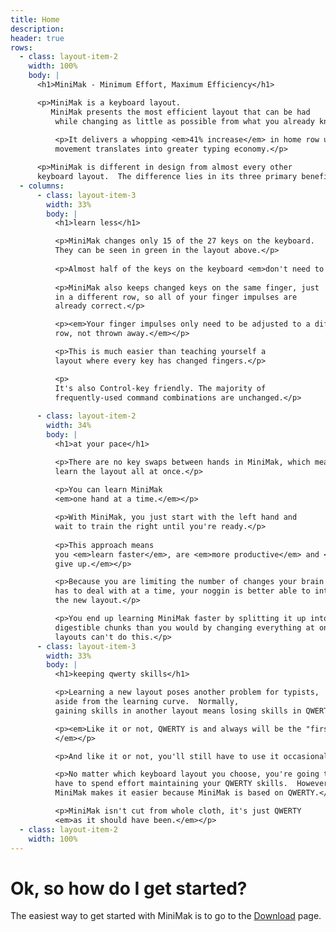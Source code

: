 ```yaml
---
title: Home
description:
header: true
rows:
  - class: layout-item-2
    width: 100%
    body: |
      <h1>MiniMak - Minimum Effort, Maximum Efficiency</h1>

      <p>MiniMak is a keyboard layout.
         MiniMak presents the most efficient layout that can be had
          while changing as little as possible from what you already know.</p>
          
          <p>It delivers a whopping <em>41% increase</em> in home row usage.  That reduction in finger
          movement translates into greater typing economy.</p>

      <p>MiniMak is different in design from almost every other
      keyboard layout.  The difference lies in its three primary benefits:</p>
  - columns:
      - class: layout-item-3
        width: 33%
        body: |
          <h1>learn less</h1>

          <p>MiniMak changes only 15 of the 27 keys on the keyboard.
          They can be seen in green in the layout above.</p>
          
          <p>Almost half of the keys on the keyboard <em>don't need to be relearned</em>.</p>
          
          <p>MiniMak also keeps changed keys on the same finger, just
          in a different row, so all of your finger impulses are
          already correct.</p>

          <p><em>Your finger impulses only need to be adjusted to a different
          row, not thrown away.</em></p>

          <p>This is much easier than teaching yourself a
          layout where every key has changed fingers.</p>

          <p>
          It's also Control-key friendly. The majority of
          frequently-used command combinations are unchanged.</p>
          
      - class: layout-item-2
        width: 34%
        body: |
          <h1>at your pace</h1>

          <p>There are no key swaps between hands in MiniMak, which means you don't have to
          learn the layout all at once.</p>
          
          <p>You can learn MiniMak
          <em>one hand at a time.</em></p>

          <p>With MiniMak, you just start with the left hand and
          wait to train the right until you're ready.</p>
          
          <p>This approach means
          you <em>learn faster</em>, are <em>more productive</em> and <em>less likely to
          give up.</em></p>

          <p>Because you are limiting the number of changes your brain
          has to deal with at a time, your noggin is better able to integrate
          the new layout.</p>

          <p>You end up learning MiniMak faster by splitting it up into
          digestible chunks than you would by changing everything at once.  Other
          layouts can't do this.</p>
      - class: layout-item-3
        width: 33%
        body: |
          <h1>keeping qwerty skills</h1>

          <p>Learning a new layout poses another problem for typists,
          aside from the learning curve.  Normally,
          gaining skills in another layout means losing skills in QWERTY, at least temporarily.</p>

          <p><em>Like it or not, QWERTY is and always will be the "first language" of English typing.
          </em></p>

          <p>And like it or not, you'll still have to use it occasionally.</p>

          <p>No matter which keyboard layout you choose, you're going to
          have to spend effort maintaining your QWERTY skills.  However,
          MiniMak makes it easier because MiniMak is based on QWERTY.</p>

          <p>MiniMak isn't cut from whole cloth, it's just QWERTY
          <em>as it should have been.</em></p>
  - class: layout-item-2
    width: 100%
---
```


# Ok, so how do I get started?

The easiest way to get started with MiniMak is to go to the [Download](download) page.
